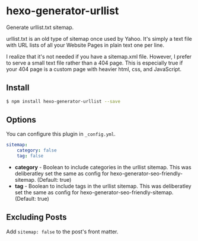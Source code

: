 # hexo-generator-urllist

Generate urllist.txt sitemap.

urllist.txt is an old type of sitemap once used by Yahoo. It's simply a text file with URL lists of all your Website Pages in plain text one per line.

I realize that it's not needed if you have a sitemap.xml file. However, I prefer to serve a small text file rather than a 404 page. This is especially true if your 404 page is a custom page with heavier html, css, and JavaScript.

## Install

``` bash
$ npm install hexo-generator-urllist --save
```

## Options

You can configure this plugin in `_config.yml`.

``` yaml
sitemap:
    category: false
    tag: false
```

- **category** - Boolean to include categories in the urllist sitemap. This was deliberatley set the same as config for hexo-generator-seo-friendly-sitemap. (Default: true)
- **tag** - Boolean to include tags in the urllist sitemap. This was deliberatley set the same as config for hexo-generator-seo-friendly-sitemap. (Default: true)

## Excluding Posts

Add `sitemap: false` to the post's front matter.


